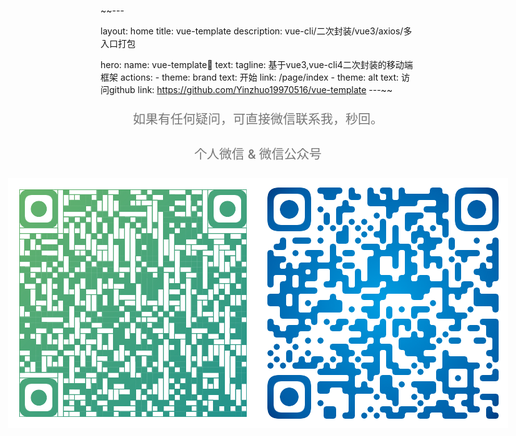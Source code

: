 ~~---

layout: home
title: vue-template
description: vue-cli/二次封装/vue3/axios/多入口打包

hero:
  name: vue-template🎉
  text:
  tagline: 基于vue3,vue-cli4二次封装的移动端框架
  actions:
    - theme: brand
      text: 开始
      link: /page/index
    - theme: alt
      text: 访问github
      link: https://github.com/Yinzhuo19970516/vue-template
---~~
<div class="features">
<p align="center" style='line-height: 36px;font-weight: 500;color: #767676;
    font-size: 20px;'>如果有任何疑问，可直接微信联系我，秒回。</p>
<p align="center" style="line-height: 36px;font-weight: 500;color: #767676;
    font-size: 20px;">个人微信 & 微信公众号</p>
<p style='display:flex;justify-content: center;align-items: center'>
<img alt="logo" style='display:flex;text-align:left' src="./image/wx.png" width="400">
<img alt="logo" style='display:flex;text-align:right' src="./image/gzh.png" width="400">
</p>
</div>

